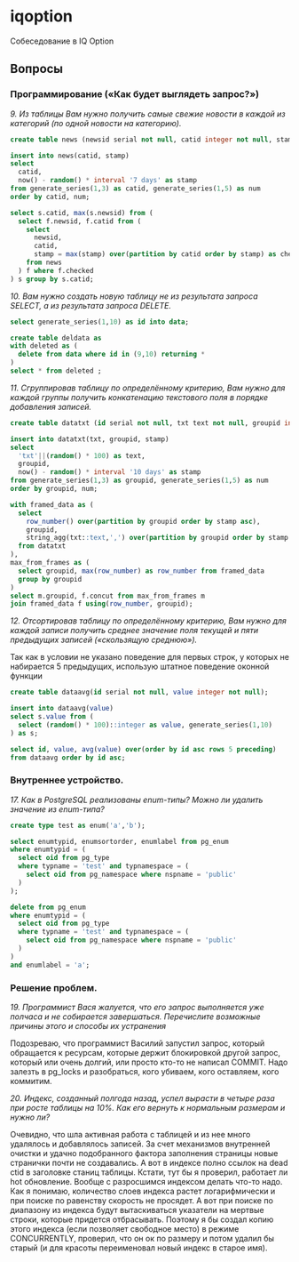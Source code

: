 # iqoption
Собеседование в IQ Option

## Вопросы
### Программирование («Как будет выглядеть запрос?»)
*9. Из таблицы Вам нужно получить самые свежие новости в каждой из категорий (по одной новости
на категорию).*
```sql
create table news (newsid serial not null, catid integer not null, stamp timestamp not null);

insert into news(catid, stamp)
select 
  catid, 
  now() - random() * interval '7 days' as stamp 
from generate_series(1,3) as catid, generate_series(1,5) as num
order by catid, num;

select s.catid, max(s.newsid) from (
  select f.newsid, f.catid from (
    select 
      newsid, 
      catid, 
      stamp = max(stamp) over(partition by catid order by stamp) as checked 
    from news
  ) f where f.checked
) s group by s.catid;
```

*10. Вам нужно создать новую таблицу не из результата запроса SELECT, а из результата запроса
DELETE.*
```sql
select generate_series(1,10) as id into data;

create table deldata as
with deleted as (
  delete from data where id in (9,10) returning *
)
select * from deleted ;
```

*11. Сгруппировав таблицу по определённому критерию, Вам нужно для каждой группы получить
конкатенацию текстового поля в порядке добавления записей.*
```sql
create table datatxt (id serial not null, txt text not null, groupid integer not null, stamp timestamp not null);

insert into datatxt(txt, groupid, stamp)
select 
  'txt'||(random() * 100) as text, 
  groupid, 
  now() - random() * interval '10 days' as stamp 
from generate_series(1,3) as groupid, generate_series(1,5) as num
order by groupid, num;

with framed_data as (
  select
    row_number() over(partition by groupid order by stamp asc),
    groupid,
    string_agg(txt::text,',') over(partition by groupid order by stamp asc) as concut
  from datatxt
),
max_from_frames as (
  select groupid, max(row_number) as row_number from framed_data
  group by groupid
)
select m.groupid, f.concut from max_from_frames m
join framed_data f using(row_number, groupid);
```

*12. Отсортировав таблицу по определённому критерию, Вам нужно для каждой записи получить
среднее значение поля текущей и пяти предыдущих записей («скользящую среднюю»).*

Так как в условии не указано поведение для первых строк, у которых не набирается 5 предыдущих, использую штатное поведение оконной функции
``` sql
create table dataavg(id serial not null, value integer not null);

insert into dataavg(value)
select s.value from (
  select (random() * 100)::integer as value, generate_series(1,10)
) as s;

select id, value, avg(value) over(order by id asc rows 5 preceding)
from dataavg order by id asc;
```

### Внутреннее устройство.
*17. Как в PostgreSQL реализованы enum-типы? Можно ли удалить значение из enum-типа?*

```sql
create type test as enum('a','b');

select enumtypid, enumsortorder, enumlabel from pg_enum 
where enumtypid = (
  select oid from pg_type 
  where typname = 'test' and typnamespace = (
    select oid from pg_namespace where nspname = 'public'
  )
);

delete from pg_enum 
where enumtypid = (
  select oid from pg_type 
  where typname = 'test' and typnamespace = (
    select oid from pg_namespace where nspname = 'public'
  )
)
and enumlabel = 'a';
```

### Решение проблем.
*19. Программист Вася жалуется, что его запрос выполняется уже полчаса и не собирается
завершаться. Перечислите возможные причины этого и способы их устранения*

Подозреваю, что программист Василий запустил запрос, который обращается к ресурсам, которые держит блокировкой другой запрос, который или очень долгий, или просто кто-то не написал COMMIT. Надо залезть в pg_locks и разобраться, кого убиваем, кого оставляем, кого коммитим.

*20. Индекс, созданный полгода назад, успел вырасти в четыре раза при росте таблицы на 10%. Как
его вернуть к нормальным размерам и нужно ли?*

Очевидно, что шла активная работа с таблицей и из нее много удалялось и добавлялось записей. За счет механизмов внутренней очистки и удачно подобранного фактора заполнения страницы новые странички почти не создавались. А вот в индексе полно ссылок на dead ctid в заголовке станиц таблицы. Кстати, тут бы я проверил, работает ли hot обновление. Вообще с разросшимся индексом делать что-то надо. Как я понимаю, количество слоев индекса растет логарифмически и при поиске по равенству скорость не просядет. А вот при поиске по диапазону из индекса будут вытаскиваться указатели на мертвые строки, которые придется отбрасывать. Поэтому я бы создал копию этого индекса (если позволяет свободное место) в режиме CONCURRENTLY, проверил, что он ок по размеру и потом удалил бы старый (и для красоты переименовал новый индекс в старое имя).
